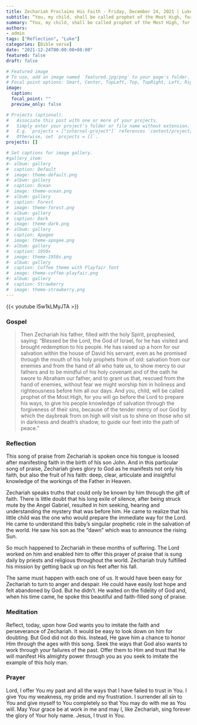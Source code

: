 ```yaml
---
title: Zechariah Proclaims His Faith - Friday, December 24, 2021 | Luke 2:1-14
subtitle: “You, my child, shall be called prophet of the Most High, for you will go before the Lord to prepare his way, to give his people knowledge of salvation by the forgiveness of their sins. In the tender compassion of our God the dawn from on high shall break upon us, to shine on those who dwell in darkness and the shadow of death, and to guide our feet into the way of peace.”
summary: “You, my child, shall be called prophet of the Most High, for you will go before the Lord to prepare his way, to give his people knowledge of salvation by the forgiveness of their sins. In the tender compassion of our God the dawn from on high shall break upon us, to shine on those who dwell in darkness and the shadow of death, and to guide our feet into the way of peace.”
authors:
- admin
tags: ["Reflection", "Luke"]
categories: [Bible verse]
date: "2021-12-24T00:00:00+08:00"
featured: false
draft: false

# Featured image
# To use, add an image named `featured.jpg/png` to your page's folder.
# Focal point options: Smart, Center, TopLeft, Top, TopRight, Left, Right, BottomLeft, Bottom, BottomRight
image:
  caption:
  focal_point: ""
  preview_only: false

# Projects (optional).
#   Associate this post with one or more of your projects.
#   Simply enter your project's folder or file name without extension.
#   E.g. `projects = ["internal-project"]` references `content/project/deep-learning/index.md`.
#   Otherwise, set `projects = []`.
projects: []

# Set captions for image gallery.
#gallery_item:
#- album: gallery
#  caption: Default
#  image: theme-default.png
#- album: gallery
#  caption: Ocean
#  image: theme-ocean.png
#- album: gallery
#  caption: Forest
#  image: theme-forest.png
#- album: gallery
#  caption: Dark
#  image: theme-dark.png
#- album: gallery
#  caption: Apogee
#  image: theme-apogee.png
#- album: gallery
#  caption: 1950s
#  image: theme-1950s.png
#- album: gallery
#  caption: Coffee theme with Playfair font
#  image: theme-coffee-playfair.png
#- album: gallery
#  caption: Strawberry
#  image: theme-strawberry.png
---
```


{{< youtube I5w1kLMyJTA >}}

### Gospel
> Then Zechariah his father, filled with the holy Spirit, prophesied, saying: “Blessed be the Lord, the God of Israel, for he has visited and brought redemption to his people. He has raised up a horn for our salvation within the house of David his servant, even as he promised through the mouth of his holy prophets from of old: salvation from our enemies and from the hand of all who hate us, to show mercy to our fathers and to be mindful of his holy covenant and of the oath he swore to Abraham our father, and to grant us that, rescued from the hand of enemies, without fear we might worship him in holiness and righteousness before him all our days. And you, child, will be called prophet of the Most High, for you will go before the Lord to prepare his ways, to give his people knowledge of salvation through the forgiveness of their sins, because of the tender mercy of our God by which the daybreak from on high will visit us to shine on those who sit in darkness and death’s shadow, to guide our feet into the path of peace.”

### Reflection
This song of praise from Zechariah is spoken once his tongue is loosed after manifesting faith in the birth of his son John.  And in this particular song of praise, Zechariah gives glory to God as he manifests not only his faith, but also the fruit of his faith: deep, clear, articulate and insightful knowledge of the workings of the Father in Heaven.

Zechariah speaks truths that could only be known by him through the gift of faith.  There is little doubt that his long exile of silence, after being struck mute by the Angel Gabriel, resulted in him seeking, hearing and understanding the mystery that was before him.  He came to realize that his little child was the one who would prepare the immediate way for the Lord.  He came to understand this baby’s singular prophetic role in the salvation of the world.  He saw his son as the “dawn” which was to announce the rising Sun.

So much happened to Zechariah in these months of suffering.  The Lord worked on him and enabled him to offer this prayer of praise that is sung daily by priests and religious throughout the world.  Zechariah truly fulfilled his mission by getting back up on his feet after his fall.

The same must happen with each one of us.  It would have been easy for Zechariah to turn to anger and despair.  He could have easily lost hope and felt abandoned by God.  But he didn’t.  He waited on the fidelity of God and, when his time came, he spoke this beautiful and faith-filled song of praise.

### Meditation
Reflect, today, upon how God wants you to imitate the faith and perseverance of Zechariah.  It would be easy to look down on him for doubting.  But God did not do this.  Instead, He gave him a chance to honor Him through the ages with this song.  Seek the ways that God also wants to work through your failures of the past.  Offer them to Him and trust that He will manifest His almighty power through you as you seek to imitate the example of this holy man.

### Prayer
Lord, I offer You my past and all the ways that I have failed to trust in You.  I give You my weakness, my pride and my frustration.  I surrender all sin to You and give myself to You completely so that You may do with me as You will.  May Your grace be at work in me and may I, like Zechariah, sing forever the glory of Your holy name.  Jesus, I trust in You.

